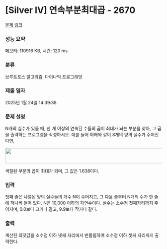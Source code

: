 # [Silver IV] 연속부분최대곱 - 2670 

[문제 링크](https://www.acmicpc.net/problem/2670) 

### 성능 요약

메모리: 110916 KB, 시간: 120 ms

### 분류

브루트포스 알고리즘, 다이나믹 프로그래밍

### 제출 일자

2025년 1월 24일 14:39:38

### 문제 설명

<p>N개의 실수가 있을 때, 한 개 이상의 연속된 수들의 곱이 최대가 되는 부분을 찾아, 그 곱을 출력하는 프로그램을 작성하시오. 예를 들어 아래와 같이 8개의 양의 실수가 주어진다면,</p>

<p><img alt="" src="https://www.acmicpc.net/upload/images/Kr2fhViNP7YfNWrhf77jJeXwsd.png" style="width: 600px; height: 49px; "></p>

<p>색칠된 부분의 곱이 최대가 되며, 그 값은 1.638이다.</p>

### 입력 

 <p>첫째 줄은 나열된 양의 실수들의 개수 N이 주어지고, 그 다음 줄부터 N개의 수가 한 줄에 하나씩 들어 있다. N은 10,000 이하의 자연수이다. 실수는 소수점 첫째자리까지 주어지며, 0.0보다 크거나 같고, 9.9보다 작거나 같다.</p>

### 출력 

 <p>계산된 최댓값을 소수점 이하 넷째 자리에서 반올림하여 소수점 이하 셋째 자리까지 출력한다.</p>

